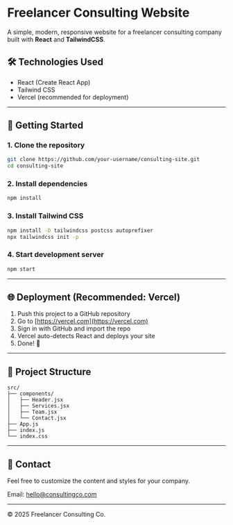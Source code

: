 # Freelancer Consulting Website

A simple, modern, responsive website for a freelancer consulting company built with **React** and **TailwindCSS**.

## 🛠 Technologies Used

- React (Create React App)
- Tailwind CSS
- Vercel (recommended for deployment)

---

## 🚀 Getting Started

### 1. Clone the repository

```bash
git clone https://github.com/your-username/consulting-site.git
cd consulting-site
```

### 2. Install dependencies

```bash
npm install
```

### 3. Install Tailwind CSS

```bash
npm install -D tailwindcss postcss autoprefixer
npx tailwindcss init -p
```

### 4. Start development server

```bash
npm start
```

---

## 🌐 Deployment (Recommended: Vercel)

1. Push this project to a GitHub repository
2. Go to [https://vercel.com](https://vercel.com)
3. Sign in with GitHub and import the repo
4. Vercel auto-detects React and deploys your site
5. Done! 🎉

---

## 📁 Project Structure

```
src/
├── components/
│   ├── Header.jsx
│   ├── Services.jsx
│   ├── Team.jsx
│   └── Contact.jsx
├── App.js
├── index.js
└── index.css
```

---

## 📩 Contact

Feel free to customize the content and styles for your company.

Email: hello@consultingco.com

---

© 2025 Freelancer Consulting Co.